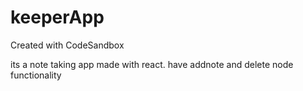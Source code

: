 # keeperApp
Created with CodeSandbox

its a note taking app made with react.
have addnote and delete node functionality
